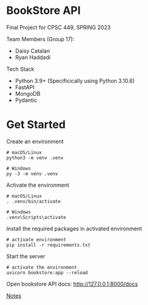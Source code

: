 # BookStore API
Final Project for CPSC 449, SPRING 2023

Team Members (Group 17):
- Daisy Catalan
- Ryan Haddadi

Tech Stack
- Python 3.9+ (Specificically using Python 3.10.6)
- FastAPI
- MongoDB
- Pydantic

# Get Started

Create an environment
```shell
# macOS/Linux
python3 -m venv .venv

# Windows
py -3 -m venv .venv

```

Activate the environment
```shell
# macOS/Linux
. .venv/bin/activate

# Windows
.venv\Scripts\activate

```

Install the required packages in activated environment
```shell
# activate environment
pip install -r requirements.txt
```

Start the server
```shell
# activate the environment
uvicorn bookstore:app --reload
```

Open bookstore API docs: http://127.0.0.1:8000/docs


[Notes](/NOTES.md)